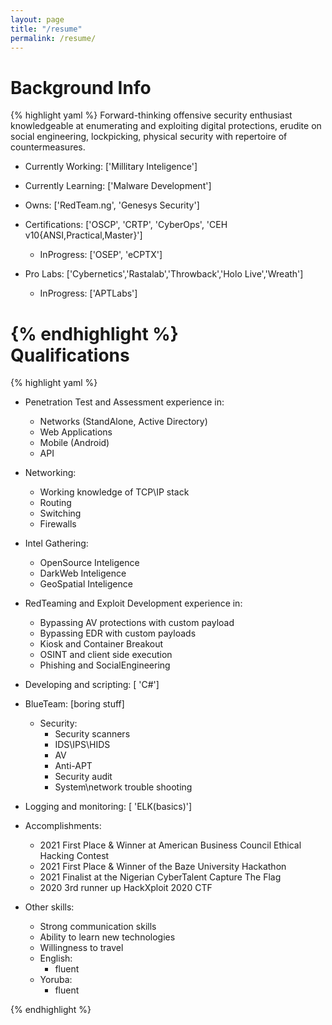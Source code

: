 ```yaml
---
layout: page
title: "/resume"
permalink: /resume/
---
```


Background Info
===============
{% highlight yaml %}
Forward-thinking offensive security enthusiast 
knowledgeable at enumerating and exploiting digital
protections, erudite on social engineering, lockpicking,
physical security with repertoire of countermeasures.

- Currently Working: ['Millitary Inteligence']
- Currently Learning: ['Malware Development']
- Owns: ['RedTeam.ng', 'Genesys Security']

- Certifications: ['OSCP', 'CRTP', 'CyberOps', 'CEH v10{ANSI,Practical,Master}']
  - InProgress: ['OSEP', 'eCPTX']
- Pro Labs: ['Cybernetics','Rastalab','Throwback','Holo Live','Wreath']
  - InProgress: ['APTLabs']
  
{% endhighlight %}
<br>
Qualifications
==============

{% highlight yaml %}
- Penetration Test and Assessment experience in:
  - Networks (StandAlone, Active Directory)
  - Web Applications
  - Mobile (Android)
  - API
- Networking:
  - Working knowledge of TCP\IP stack
  - Routing
  - Switching
  - Firewalls
- Intel Gathering:
  - OpenSource Inteligence
  - DarkWeb Inteligence
  - GeoSpatial Inteligence

- RedTeaming and Exploit Development experience in:   
    - Bypassing AV protections with custom payload
    - Bypassing EDR with custom payloads
    - Kiosk and Container Breakout
    - OSINT and client side execution
    - Phishing and SocialEngineering
 - Developing and scripting: [ 'C#']

- BlueTeam: [boring stuff]
  - Security:
    - Security scanners
    - IDS\IPS\HIDS
    - AV
    - Anti-APT
    - Security audit
    - System\network trouble shooting
 - Logging and monitoring: [ 'ELK(basics)']

- Accomplishments:
  - 2021  First Place & Winner at American Business Council Ethical Hacking Contest
  - 2021  First Place & Winner of the Baze University Hackathon
  - 2021  Finalist at the Nigerian CyberTalent Capture The Flag
  - 2020  3rd runner up HackXploit 2020 CTF 
  


- Other skills:
  - Strong communication skills
  - Ability to learn new technologies
  - Willingness to travel
  - English:
    - fluent
  - Yoruba:
    - fluent  
  
{% endhighlight %}
